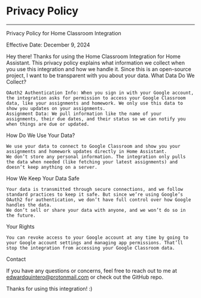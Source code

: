 # Privacy Policy
---

Privacy Policy for Home Classroom Integration

Effective Date: December 9, 2024

Hey there! Thanks for using the Home Classroom Integration for Home Assistant. This privacy policy explains what information we collect when you use this integration and how we handle it. Since this is an open-source project, I want to be transparent with you about your data.
What Data Do We Collect?

    OAuth2 Authentication Info: When you sign in with your Google account, the integration asks for permission to access your Google Classroom data, like your assignments and homework. We only use this data to show you updates on your assignments.
    Assignment Data: We pull information like the name of your assignments, their due dates, and their status so we can notify you when things are due or updated.

How Do We Use Your Data?

    We use your data to connect to Google Classroom and show you your assignments and homework updates directly in Home Assistant.
    We don’t store any personal information. The integration only pulls the data when needed (like fetching your latest assignments) and doesn’t keep anything on a server.

How We Keep Your Data Safe

    Your data is transmitted through secure connections, and we follow standard practices to keep it safe. But since we’re using Google’s OAuth2 for authentication, we don’t have full control over how Google handles the data.
    We don’t sell or share your data with anyone, and we won’t do so in the future.

Your Rights

    You can revoke access to your Google account at any time by going to your Google account settings and managing app permissions. That’ll stop the integration from accessing your Google Classroom data.

Contact

If you have any questions or concerns, feel free to reach out to me at edwardquintero@protonmail.com or check out the GitHub repo.

Thanks for using this integration! :)
